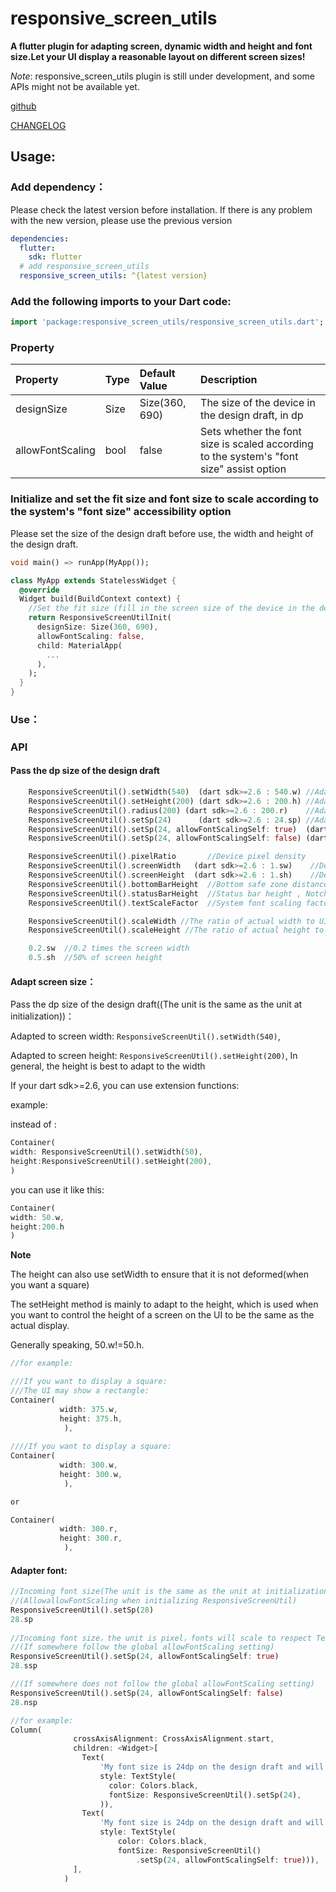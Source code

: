 # responsive_screen_utils

**A flutter plugin for adapting screen, dynamic width and height and font size.Let your UI display a reasonable layout on different screen sizes!**

*Note*: responsive_screen_utils plugin is still under development, and some APIs might not be available yet.

[github](https://github.com/infoskillstechnology/responsive_screen_utils.git)

[CHANGELOG](https://github.com/OpenFlutter/flutter_screenutil/blob/master/CHANGELOG.md)

## Usage:

### Add dependency：
Please check the latest version before installation.
If there is any problem with the new version, please use the previous version
```yaml
dependencies:
  flutter:
    sdk: flutter
  # add responsive_screen_utils
  responsive_screen_utils: ^{latest version}
```
### Add the following imports to your Dart code:
```dart
import 'package:responsive_screen_utils/responsive_screen_utils.dart';
```

### Property
   
|Property|Type|Default Value|Description|
|:---|:---|:---|:---| 
|designSize|Size|Size(360, 690)|The size of the device in the design draft, in dp|
|allowFontScaling|bool|false|Sets whether the font size is scaled according to the system's "font size" assist option|

### Initialize and set the fit size and font size to scale according to the system's "font size" accessibility option
Please set the size of the design draft before use, the width and height of the design draft.

```dart
void main() => runApp(MyApp());

class MyApp extends StatelessWidget {
  @override
  Widget build(BuildContext context) {
    //Set the fit size (fill in the screen size of the device in the design,in dp)
    return ResponsiveScreenUtilInit(
      designSize: Size(360, 690),
      allowFontScaling: false,
      child: MaterialApp(
        ...
      ),
    );
  }
}
```

### Use：

### API

#### Pass the dp size of the design draft

```dart
    ResponsiveScreenUtil().setWidth(540)  (dart sdk>=2.6 : 540.w) //Adapted to screen width
    ResponsiveScreenUtil().setHeight(200) (dart sdk>=2.6 : 200.h) //Adapted to screen height , under normal circumstances, the height still uses x.w
    ResponsiveScreenUtil().radius(200) (dart sdk>=2.6 : 200.r)    //Adapt according to the smaller of width or height
    ResponsiveScreenUtil().setSp(24)      (dart sdk>=2.6 : 24.sp) //Adapter font
    ResponsiveScreenUtil().setSp(24, allowFontScalingSelf: true)  (dart sdk>=2.6 : 24.ssp) //Adapter font(fonts will scale to respect Text Size accessibility settings)
    ResponsiveScreenUtil().setSp(24, allowFontScalingSelf: false) (dart sdk>=2.6 : 24.nsp) //Adapter font(fonts will not scale to respect Text Size accessibility settings)

    ResponsiveScreenUtil().pixelRatio       //Device pixel density
    ResponsiveScreenUtil().screenWidth   (dart sdk>=2.6 : 1.sw)    //Device width
    ResponsiveScreenUtil().screenHeight  (dart sdk>=2.6 : 1.sh)    //Device height
    ResponsiveScreenUtil().bottomBarHeight  //Bottom safe zone distance, suitable for buttons with full screen
    ResponsiveScreenUtil().statusBarHeight  //Status bar height , Notch will be higher
    ResponsiveScreenUtil().textScaleFactor  //System font scaling factor

    ResponsiveScreenUtil().scaleWidth //The ratio of actual width to UI design
    ResponsiveScreenUtil().scaleHeight //The ratio of actual height to UI design

    0.2.sw  //0.2 times the screen width
    0.5.sh  //50% of screen height
```

#### Adapt screen size：

Pass the dp size of the design draft((The unit is the same as the unit at initialization))：

Adapted to screen width: `ResponsiveScreenUtil().setWidth(540)`,

Adapted to screen height: `ResponsiveScreenUtil().setHeight(200)`, In general, the height is best to adapt to the width

If your dart sdk>=2.6, you can use extension functions:

example:

instead of :
```dart
Container(
width: ResponsiveScreenUtil().setWidth(50),
height:ResponsiveScreenUtil().setHeight(200),
)
```
you can use it like this:
```dart
Container(
width: 50.w,
height:200.h
)
```
**Note** 

The height can also use setWidth to ensure that it is not deformed(when you want a square)

The setHeight method is mainly to adapt to the height, which is used when you want to control the height of a screen on the UI to be the same as the actual display.

Generally speaking, 50.w!=50.h.

```dart
//for example:

///If you want to display a square:
///The UI may show a rectangle:
Container(
           width: 375.w,
           height: 375.h,
            ),
            
////If you want to display a square:
Container(
           width: 300.w,
           height: 300.w,
            ),

or

Container(
           width: 300.r,
           height: 300.r,
            ),
```


#### Adapter font:
``` dart
//Incoming font size(The unit is the same as the unit at initialization), fonts will not scale to respect Text Size accessibility settings
//(AllowallowFontScaling when initializing ResponsiveScreenUtil)
ResponsiveScreenUtil().setSp(28) 
28.sp   
     
//Incoming font size，the unit is pixel，fonts will scale to respect Text Size accessibility settings
//(If somewhere follow the global allowFontScaling setting)
ResponsiveScreenUtil().setSp(24, allowFontScalingSelf: true)
28.ssp

//(If somewhere does not follow the global allowFontScaling setting)
ResponsiveScreenUtil().setSp(24, allowFontScalingSelf: false)
28.nsp

//for example:
Column(
              crossAxisAlignment: CrossAxisAlignment.start,
              children: <Widget>[
                Text(
                    'My font size is 24dp on the design draft and will not change with the system.',
                    style: TextStyle(
                      color: Colors.black,
                      fontSize: ResponsiveScreenUtil().setSp(24),
                    )),
                Text(
                    'My font size is 24dp on the design draft and will change with the system.',
                    style: TextStyle(
                        color: Colors.black,
                        fontSize: ResponsiveScreenUtil()
                            .setSp(24, allowFontScalingSelf: true))),
              ],
            )
```

